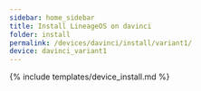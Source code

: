 ```yaml
---
sidebar: home_sidebar
title: Install LineageOS on davinci
folder: install
permalink: /devices/davinci/install/variant1/
device: davinci_variant1
---
```

{% include templates/device_install.md %}
